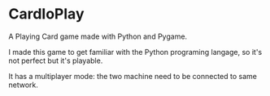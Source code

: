 # CardIoPlay
A Playing Card game made with Python and Pygame.

I made this game to get familiar with the Python programing langage, so it's not perfect but it's playable.

It has a multiplayer mode: the two machine need to be connected to same network.

